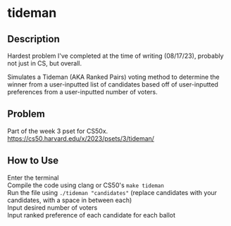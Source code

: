 # tideman
## Description
Hardest problem I've completed at the time of writing (08/17/23), probably not just in CS, but overall.

Simulates a Tideman (AKA Ranked Pairs) voting method to determine the winner from a user-inputted list of candidates based off of user-inputted preferences from a user-inputted number of voters.
## Problem
Part of the week 3 pset for CS50x.\
https://cs50.harvard.edu/x/2023/psets/3/tideman/
## How to Use
Enter the terminal\
Compile the code using clang or CS50's `make tideman` \
Run the file using `./tideman "candidates"` (replace candidates with your candidates, with a space in between each)\
Input desired number of voters\
Input ranked preference of each candidate for each ballot